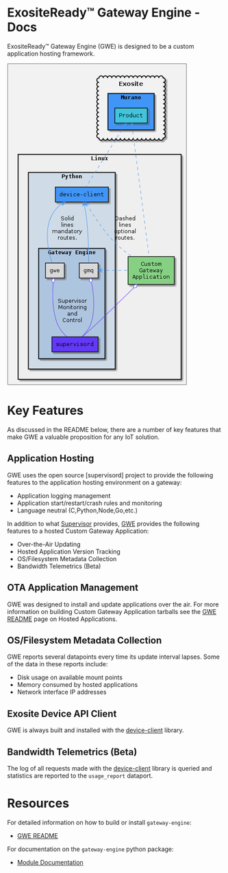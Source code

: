 # ExositeReady™ Gateway Engine - Docs

ExositeReady™ Gateway Engine (GWE) is designed to be a custom application hosting framework. 

  ![Alt text](gateway_engine_image.png) 

# Key Features

As discussed in the README below, there are a number of key features that make GWE a valuable proposition for any IoT solution.

## Application Hosting

GWE uses the open source [supervisord] project to provide the following features to the application hosting environment on a gateway:

*  Application logging management
*  Application start/restart/crash rules and monitoring
*  Language neutral (C,Python,Node,Go,etc.)

In addition to what [Supervisor](http://supervisord.org) provides, [GWE](https://github.com/exosite/gateway-engine) provides the following features to a hosted Custom Gateway Application:

*  Over-the-Air Updating
*  Hosted Application Version Tracking
*  OS/Filesystem Metadata Collection
*  Bandwidth Telemetrics (Beta)

## OTA Application Management

GWE was designed to install and update applications over the air. For more information on building Custom Gateway Application tarballs see the [GWE README](/exositeready/gwe/gateway-engine/gateway_engine_gwe/) page on Hosted Applications.

## OS/Filesystem Metadata Collection

GWE reports several datapoints every time its update interval lapses. Some of the data in these reports include:

*  Disk usage on available mount points
*  Memory consumed by hosted applications
*  Network interface IP addresses

## Exosite Device API Client

GWE is always built and installed with the [device-client](https://github.com/exosite/device-client) library.

## Bandwidth Telemetrics (Beta)

The log of all requests made with the [device-client](https://github.com/exosite/device-client) library is queried and statistics are reported to the `usage_report` dataport.

# Resources

For detailed information on how to build or install `gateway-engine`: 
*  [GWE README](/exositeready/gwe/gateway-engine/gateway_engine_gwe/)

For documentation on the `gateway-engine` python package:
*  [Module Documentation](https://gateway-engine.exosite.io/gateway-engine/apidoc/modules.html)
